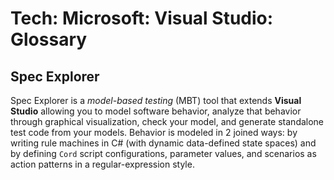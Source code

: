 # Tech: Microsoft: Visual Studio: Glossary


## Spec Explorer
Spec Explorer is a *model-based testing* (MBT) tool that extends **Visual Studio** allowing you to model software behavior, analyze that behavior through graphical visualization, check your model, and generate standalone test code from your models. Behavior is modeled in 2 joined ways: by writing rule machines in C# (with dynamic data-defined state spaces) and by defining `Cord` script configurations, parameter values, and scenarios as action patterns in a regular-expression style.
